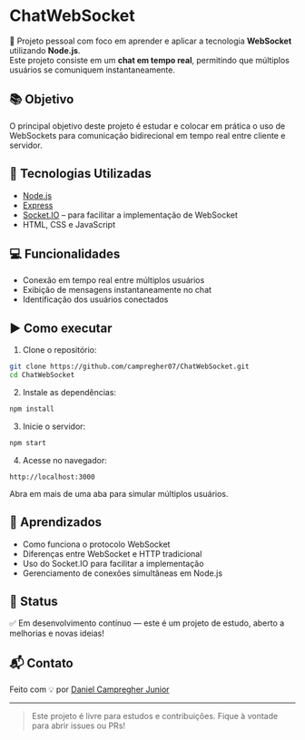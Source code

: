 # ChatWebSocket

🚀 Projeto pessoal com foco em aprender e aplicar a tecnologia **WebSocket** utilizando **Node.js**.  
Este projeto consiste em um **chat em tempo real**, permitindo que múltiplos usuários se comuniquem instantaneamente.

## 📚 Objetivo

O principal objetivo deste projeto é estudar e colocar em prática o uso de WebSockets para comunicação bidirecional em tempo real entre cliente e servidor.

## 🔧 Tecnologias Utilizadas

- [Node.js](https://nodejs.org/)
- [Express](https://expressjs.com/)
- [Socket.IO](https://socket.io/) – para facilitar a implementação de WebSocket
- HTML, CSS e JavaScript

## 💻 Funcionalidades

- Conexão em tempo real entre múltiplos usuários
- Exibição de mensagens instantaneamente no chat
- Identificação dos usuários conectados 

## ▶️ Como executar

1. Clone o repositório:

```bash
git clone https://github.com/campregher07/ChatWebSocket.git
cd ChatWebSocket
```

2. Instale as dependências:

```bash
npm install
```

3. Inicie o servidor:

```bash
npm start
```

4. Acesse no navegador:

```
http://localhost:3000
```

Abra em mais de uma aba para simular múltiplos usuários.


## 🧠 Aprendizados

- Como funciona o protocolo WebSocket
- Diferenças entre WebSocket e HTTP tradicional
- Uso do Socket.IO para facilitar a implementação
- Gerenciamento de conexões simultâneas em Node.js

## 📌 Status

✅ Em desenvolvimento contínuo — este é um projeto de estudo, aberto a melhorias e novas ideias!

## 📬 Contato

Feito com 💡 por [Daniel Campregher Junior](https://github.com/campregher07)

---

> Este projeto é livre para estudos e contribuições. Fique à vontade para abrir issues ou PRs!
